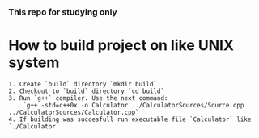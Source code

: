 ### This repo for studying only

# How to build project on like UNIX system

    1. Create `build` directory `mkdir build`
    2. Checkout to `build` directory `cd build`
    3. Run `g++` compiler. Use the next command: 
        `g++ -std=c++0x -o Calculator ../CalculatorSources/Source.cpp ../CalculatorSources/Calculator.cpp`
    4. If building was succesfull run executable file `Calculator` like `./Calculator`
